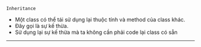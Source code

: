 `Inheritance`
-   Một class có thể tái sử dụng lại thuộc tính và method của class khác.
-   Đây gọi là sự kế thừa.
-   Sử dụng lại sự kế thừa mà ta không cần phải code lại class có sẵn

--------------------------------------------------------------------------------------

